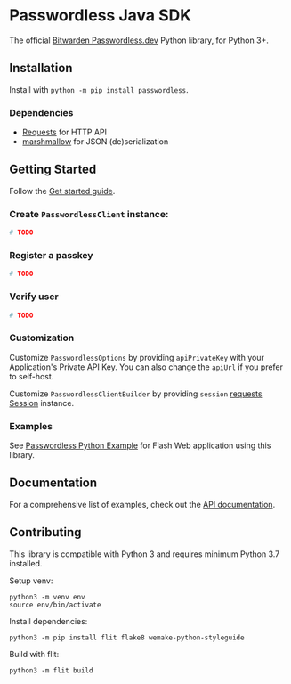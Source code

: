 # Passwordless Java SDK

The official [Bitwarden Passwordless.dev](https://passwordless.dev/) Python library, for Python 3+.

## Installation

Install with `python -m pip install passwordless`.

### Dependencies

- [Requests][requests] for HTTP API
- [marshmallow][marshmallow] for JSON (de)serialization

## Getting Started

Follow the [Get started guide][api-docs].

[//]: # (TODO)

### Create `PasswordlessClient` instance:

```python
# TODO
```

### Register a passkey

```python
# TODO
```

### Verify user

```python
# TODO
```

### Customization

Customize `PasswordlessOptions` by providing `apiPrivateKey` with your Application's Private API Key.
You can also change the `apiUrl` if you prefer to self-host.

Customize `PasswordlessClientBuilder` by providing `session` [requests Session][requests] instance.

### Examples

See [Passwordless Python Example](https://github.com/passwordless/passwordless-python-example) for Flash Web application
using this library.

## Documentation

For a comprehensive list of examples, check out the [API
documentation][api-docs].

## Contributing

This library is compatible with Python 3 and requires minimum Python 3.7 installed.

Setup venv:
```shell
python3 -m venv env
source env/bin/activate
```

Install dependencies:

```shell
python3 -m pip install flit flake8 wemake-python-styleguide
```

Build with flit: 
```shell
python3 -m flit build
```

[api-docs]:https://docs.passwordless.dev/guide/get-started.html

[requests]:https://requests.readthedocs.io/en/latest/

[marshmallow]:https://marshmallow.readthedocs.io/en/stable/
